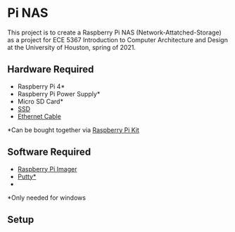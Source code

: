 # Pi NAS
This project is to create a Raspberry Pi NAS (Network-Attatched-Storage) as a project for ECE 5367 Introduction to Computer Architecture and Design at the University of Houston, spring of 2021.

## Hardware Required 
- Raspberry Pi 4*
- Raspberry Pi Power Supply*
- Micro SD Card*
- [SSD](https://www.amazon.com/SanDisk-1TB-Extreme-Portable-SDSSDE61-1T00-G25/dp/B08GTYFC37/ref=sxin_11_ac_d_mf_rm?ac_md=5-2-c2FuZGlzayBzc2Q%3D-ac_d_rm&crid=306F5O2S0ZSCU&cv_ct_cx=ssd&dchild=1&keywords=ssd&pd_rd_i=B08GTYFC37&pd_rd_r=047499d1-3c77-4291-b849-8163b14cbe8f&pd_rd_w=Qdg9p&pd_rd_wg=JYWC5&pf_rd_p=3a0458f0-bb4b-4875-9ade-bd49638aa842&pf_rd_r=D2EZV9TR7F6XZRX8BGD2&psc=1&qid=1616518421&sprefix=ssd%2Caps%2C212&sr=1-3-849f3c3a-785c-4812-aab6-3d7cb06022f2)
- [Ethernet Cable](https://www.amazon.com/AmazonBasics-RJ45-Cat-6-Ethernet-Patch-Cable-10-Feet-3-Meters/dp/B00N2VIALK/ref=sr_1_2?dchild=1&keywords=ethernet+cable&qid=1616518468&s=electronics&sr=1-2)

*Can be bought together via [Raspberry Pi Kit](https://www.amazon.com/CanaKit-Raspberry-4GB-Starter-Kit/dp/B07V5JTMV9/ref=asc_df_B07V5JTMV9/?tag=hyprod-20&linkCode=df0&hvadid=380145854123&hvpos=&hvnetw=g&hvrand=7753245131480564849&hvpone=&hvptwo=&hvqmt=&hvdev=c&hvdvcmdl=&hvlocint=&hvlocphy=9027277&hvtargid=pla-1004184582672&psc=1&tag=&ref=&adgrpid=85982211068&hvpone=&hvptwo=&hvadid=380145854123&hvpos=&hvnetw=g&hvrand=7753245131480564849&hvqmt=&hvdev=c&hvdvcmdl=&hvlocint=&hvlocphy=9027277&hvtargid=pla-1004184582672)

## Software Required
- [Raspberry Pi Imager](https://www.raspberrypi.org/software/)
- [Putty*](https://www.putty.org/)
- 
*Only needed for windows

## Setup
